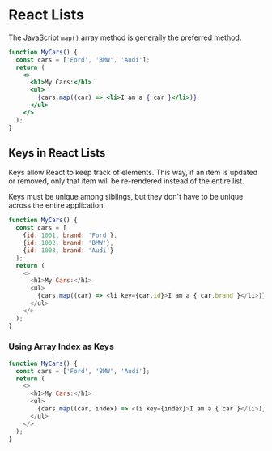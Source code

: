 # React Lists
The JavaScript `map()` array method is generally the preferred method.

```jsx
function MyCars() {
  const cars = ['Ford', 'BMW', 'Audi'];
  return (
    <>
      <h1>My Cars:</h1>
      <ul>
        {cars.map((car) => <li>I am a { car }</li>)}
      </ul>
    </>
  );
}
```

## Keys in React Lists
Keys allow React to keep track of elements. This way, if an item is updated or removed, only that item will be re-rendered instead of the entire list.

Keys must be unique among siblings, but they don't have to be unique across the entire application.

```javascript
function MyCars() {
  const cars = [
    {id: 1001, brand: 'Ford'},
    {id: 1002, brand: 'BMW'},
    {id: 1003, brand: 'Audi'}
  ];
  return (
    <>
      <h1>My Cars:</h1>
      <ul>
        {cars.map((car) => <li key={car.id}>I am a { car.brand }</li>)}
      </ul>
    </>
  );
}
```

### Using Array Index as Keys 
```javascript
function MyCars() {
  const cars = ['Ford', 'BMW', 'Audi'];
  return (
    <>
      <h1>My Cars:</h1>
      <ul>
        {cars.map((car, index) => <li key={index}>I am a { car }</li>)}
      </ul>
    </>
  );
} 
```